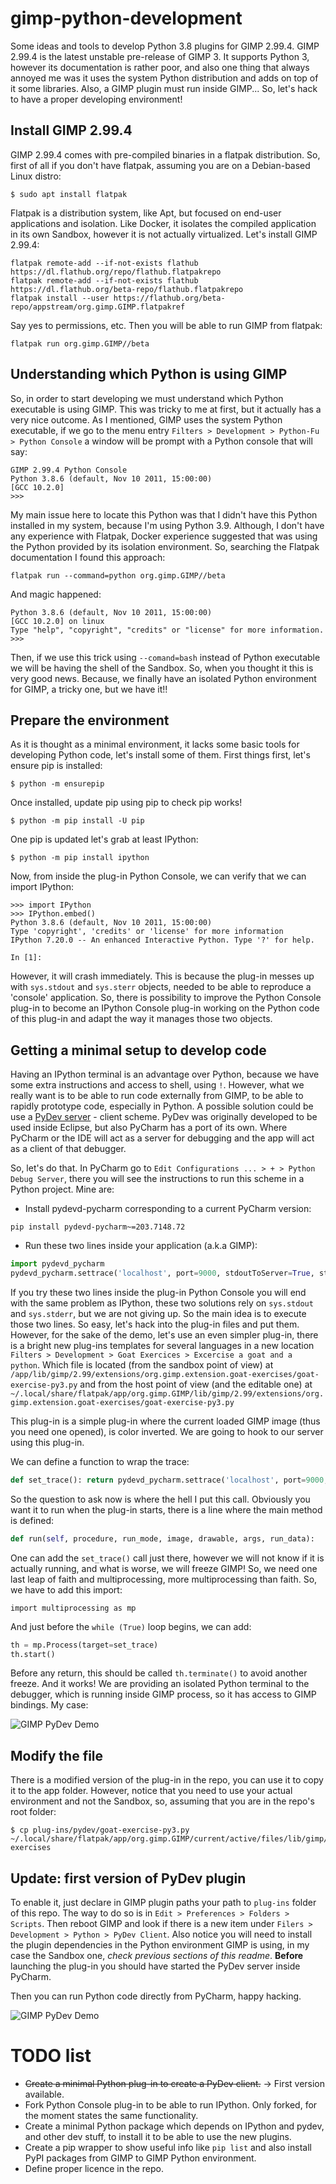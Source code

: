 # gimp-python-development
Some ideas and tools to develop Python 3.8 plugins for GIMP 2.99.4. GIMP 2.99.4 is the latest unstable pre-release of GIMP 3. It supports Python 3,
however its documentation is rather poor, and also one thing that always annoyed me was it uses the system Python distribution and adds on top
of it some libraries. Also, a GIMP plugin must run inside GIMP... So, let's hack to have a proper developing environment!

## Install GIMP 2.99.4

GIMP 2.99.4 comes with pre-compiled binaries in a flatpak distribution. So, first of all if you don't have flatpak, assuming you are on a Debian-based
Linux distro: 

```
$ sudo apt install flatpak
```

Flatpak is a distribution system, like Apt, but focused on end-user applications and isolation. Like Docker, it isolates the compiled application
in its own Sandbox, however it is not actually virtualized. Let's install GIMP 2.99.4: 

```
flatpak remote-add --if-not-exists flathub https://dl.flathub.org/repo/flathub.flatpakrepo
flatpak remote-add --if-not-exists flathub https://dl.flathub.org/beta-repo/flathub.flatpakrepo
flatpak install --user https://flathub.org/beta-repo/appstream/org.gimp.GIMP.flatpakref
```
Say yes to permissions, etc. Then you will be able to run GIMP from flatpak: 

```
flatpak run org.gimp.GIMP//beta
```

## Understanding which Python is using GIMP 

So, in order to start developing we must understand which Python executable is using GIMP. This was tricky to me at first, but it actually has 
a very nice outcome. As I mentioned, GIMP uses the system Python executable, if we go to the menu entry 
`Filters > Development > Python-Fu > Python Console` a window will be prompt with a Python console that will say: 

```
GIMP 2.99.4 Python Console
Python 3.8.6 (default, Nov 10 2011, 15:00:00) 
[GCC 10.2.0]
>>> 
```

My main issue here to locate this Python was that I didn't have this Python installed in my system, because I'm using Python 3.9. Although, I don't
have any experience with Flatpak, Docker experience suggested that was using the Python provided by its isolation environment. So, searching 
the Flatpak documentation I found this approach: 

```
flatpak run --command=python org.gimp.GIMP//beta
```

And magic happened: 

```
Python 3.8.6 (default, Nov 10 2011, 15:00:00) 
[GCC 10.2.0] on linux
Type "help", "copyright", "credits" or "license" for more information.
>>>
```

Then, if we use this trick using `--comand=bash` instead of Python executable we will be having the shell of the Sandbox. So, when you thought it
this is very good news. Because, we finally have an isolated Python environment for GIMP, a tricky one, but we have it!!

## Prepare the environment

As it is thought as a minimal environment, it lacks some basic tools for developing Python code, let's install some of them. First things 
first, let's ensure pip is installed: 

```
$ python -m ensurepip
```

Once installed, update pip using pip to check pip works!

```
$ python -m pip install -U pip
```

One pip is updated let's grab at least IPython:

```
$ python -m pip install ipython
```

Now, from inside the plug-in Python Console, we can verify that we can import IPython: 

```
>>> import IPython
>>> IPython.embed()
Python 3.8.6 (default, Nov 10 2011, 15:00:00) 
Type 'copyright', 'credits' or 'license' for more information
IPython 7.20.0 -- An enhanced Interactive Python. Type '?' for help.

In [1]: 
```

However, it will crash immediately. This is because the plug-in messes up with `sys.stdout` and `sys.sterr` objects, needed to be able to reproduce
a 'console' application. So, there is possibility to improve the Python Console plug-in to become an IPython Console plug-in working on the
Python code of this plug-in and adapt the way it manages those two objects.


## Getting a minimal setup to develop code

Having an IPython terminal is an advantage over Python, because we have some extra instructions and access to shell, using `!`. However, what 
we really want is to be able to run code externally from GIMP, to be able to rapidly prototype code, especially in Python. A possible solution 
could be use a [PyDev server](https://www.pydev.org/) - client scheme. PyDev was originally developed to be used inside Eclipse, but also PyCharm
has a port of its own. Where PyCharm or the IDE will act as a server for debugging and the app will act as a client of that debugger. 

So, let's do that. In PyCharm go to `Edit Configurations ... > + > Python Debug Server`, there you will see the instructions to run this scheme
in a Python project. Mine are:

- Install pydevd-pycharm corresponding to a current PyCharm version:

```
pip install pydevd-pycharm~=203.7148.72
```

- Run these two lines inside your application (a.k.a GIMP): 

```python
import pydevd_pycharm
pydevd_pycharm.settrace('localhost', port=9000, stdoutToServer=True, stderrToServer=True)
```

If you try these two lines inside the plug-in Python Console you will end with the same problem as IPython, these two solutions rely on 
`sys.stdout` and `sys.stderr`, but we are not giving up. So the main idea is to execute those two lines. So easy, let's hack into the plug-in
files and put them. However, for the sake of the demo, let's use an even simpler plug-in, there is a bright new plug-ins templates for
several languages in a new location `Filters > Development > Goat Exercices > Excercise a goat and a python`. Which file is located (from 
the sandbox point of view) at `/app/lib/gimp/2.99/extensions/org.gimp.extension.goat-exercises/goat-exercise-py3.py` and from
the host point of view (and the editable one) at `~/.local/share/flatpak/app/org.gimp.GIMP/lib/gimp/2.99/extensions/org.gimp.extension.goat-exercises/goat-exercise-py3.py`

This plug-in is a simple plug-in where the current loaded GIMP image (thus you need one opened), is color inverted. We are going to hook to our server using this plug-in.

We can define a function to wrap the trace: 

```python
def set_trace(): return pydevd_pycharm.settrace('localhost', port=9000, stdoutToServer=True, stderrToServer=True)
```

So the question to ask now is where the hell I put this call. Obviously you want it to run when the plug-in starts, there is a line where the 
main method is defined: 

```python
def run(self, procedure, run_mode, image, drawable, args, run_data):
```

One can add the `set_trace()` call just there, however we will not know if it is actually running, and what is worse, we will freeze GIMP! So,
we need one last leap of faith and multiprocessing, more multiprocessing than faith. So, we have to add this import: 

```
import multiprocessing as mp
```

And just before the `while (True)` loop begins, we can add:

```python
th = mp.Process(target=set_trace)
th.start()
```

Before any return, this should be called `th.terminate()` to avoid another freeze. And it works! We are providing an isolated Python terminal
to the debugger, which is running inside GIMP process, so it has access to GIMP bindings. My case: 

![GIMP PyDev Demo](GIMP-PyDev-Demo.jpeg)

## Modify the file

There is a modified version of the plug-in in the repo, you can use it to copy it to the app folder. However, notice that you need to use your 
actual environment and not the Sandbox, so, assuming that you are in the repo's root folder:

```
$ cp plug-ins/pydev/goat-exercise-py3.py ~/.local/share/flatpak/app/org.gimp.GIMP/current/active/files/lib/gimp/2.99/extensions/org.gimp.extension.goat-exercises
```

## Update: first version of PyDev plugin

To enable it, just declare in GIMP plugin paths your path to `plug-ins` folder of this repo. The
way to do so is in `Edit > Preferences > Folders > Scripts`. Then reboot GIMP and look if there is a
new item under `Filers > Development > Python > PyDev Client`. Also notice you will need to install 
the plugin dependencies in the Python environment GIMP is using, in my case the Sandbox one, _check previous
sections of this readme_. **Before** launching the plug-in you should have started the PyDev server inside PyCharm. 

Then you can run Python code directly from PyCharm, happy hacking. 

![GIMP PyDev Demo](GIMP-PyDev-Demo-2.jpeg)


# TODO list

- ~~Create a minimal Python plug-in to create a PyDev client.~~ → First version available.
- Fork Python Console plug-in to be able to run IPython. Only forked, for the moment states
  the same functionality. 
- Create a minimal Python package which depends on IPython and pydev, and other dev stuff, to install
  it to be able to use the new plugins. 
- Create a pip wrapper to show useful info like `pip list` and also install PyPI packages from GIMP 
  to GIMP Python environment.
- Define proper licence in the repo. 
